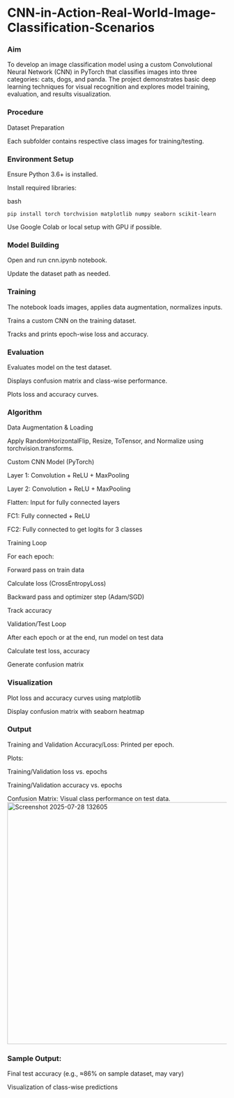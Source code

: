 # CNN-in-Action-Real-World-Image-Classification-Scenarios
### Aim
To develop an image classification model using a custom Convolutional Neural Network (CNN) in PyTorch that classifies images into three categories: cats, dogs, and panda. The project demonstrates basic deep learning techniques for visual recognition and explores model training, evaluation, and results visualization.

### Procedure
Dataset Preparation

Each subfolder contains respective class images for training/testing.

### Environment Setup

Ensure Python 3.6+ is installed.

Install required libraries:

bash
```
pip install torch torchvision matplotlib numpy seaborn scikit-learn
```
Use Google Colab or local setup with GPU if possible.

### Model Building

Open and run cnn.ipynb notebook.

Update the dataset path as needed.

### Training

The notebook loads images, applies data augmentation, normalizes inputs.

Trains a custom CNN on the training dataset.

Tracks and prints epoch-wise loss and accuracy.

### Evaluation

Evaluates model on the test dataset.

Displays confusion matrix and class-wise performance.

Plots loss and accuracy curves.

### Algorithm
Data Augmentation & Loading

Apply RandomHorizontalFlip, Resize, ToTensor, and Normalize using torchvision.transforms.

Custom CNN Model (PyTorch)

Layer 1: Convolution + ReLU + MaxPooling

Layer 2: Convolution + ReLU + MaxPooling

Flatten: Input for fully connected layers

FC1: Fully connected + ReLU

FC2: Fully connected to get logits for 3 classes

Training Loop

For each epoch:

Forward pass on train data

Calculate loss (CrossEntropyLoss)

Backward pass and optimizer step (Adam/SGD)

Track accuracy

Validation/Test Loop

After each epoch or at the end, run model on test data

Calculate test loss, accuracy

Generate confusion matrix

### Visualization

Plot loss and accuracy curves using matplotlib

Display confusion matrix with seaborn heatmap

### Output
Training and Validation Accuracy/Loss: Printed per epoch.

Plots:

Training/Validation loss vs. epochs

Training/Validation accuracy vs. epochs

Confusion Matrix: Visual class performance on test data.
<img width="685" height="555" alt="Screenshot 2025-07-28 132605" src="https://github.com/user-attachments/assets/50961293-80e1-4379-a31b-f98f09d58ab4" />


### Sample Output:

Final test accuracy (e.g., ≈86% on sample dataset, may vary)

Visualization of class-wise predictions
